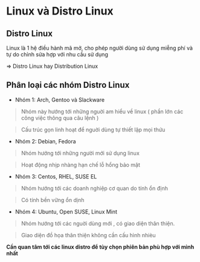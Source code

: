 # Linux và Distro Linux

## Distro Linux

Linux là 1 hệ điều hành mã mở, cho phép người dùng sử dụng miễng phí và tự do chỉnh sửa hợp với nhu cầu sử dụng

=> Distro Linux hay Distribution Linux

## Phân loại các nhóm Distro Linux

- Nhóm 1: Arch, Gentoo và Slackware

> Nhóm này hướng tới những nguời am hiểu về linux ( phần lớn các công việc thông qua câu lệnh )

> Cấu trúc gọn linh hoạt để nguời dùng tự thiết lập mọi thứu

- Nhóm 2: Debian, Fedora

> Nhóm hướng tới những người mới sử dụng linux

> Hoạt động nhịp nhàng hạn chế lỗ hổng bảo mật

- Nhóm 3: Centos, RHEL, SUSE EL

> Nhóm hướng tới các doanh nghiệp cơ quan do tính ổn định

> Có tính bền vững ổn dịnh

- Nhóm 4: Ubuntu, Open SUSE, Linux Mint

> Nhóm hướng tới các nguời dùng mới , có giao diện thân thiện.

> Giao diện đồ họa thân thiện không cần cấu hình nhièu

**Cần quan tâm tới các linux distro để tùy chọn phiên bản phù hợp với mình nhất**
